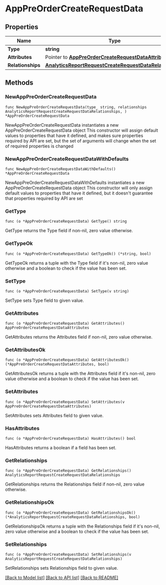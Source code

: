 # AppPreOrderCreateRequestData

## Properties

Name | Type | Description | Notes
------------ | ------------- | ------------- | -------------
**Type** | **string** |  | 
**Attributes** | Pointer to [**AppPreOrderCreateRequestDataAttributes**](AppPreOrderCreateRequestDataAttributes.md) |  | [optional] 
**Relationships** | [**AnalyticsReportRequestCreateRequestDataRelationships**](AnalyticsReportRequestCreateRequestDataRelationships.md) |  | 

## Methods

### NewAppPreOrderCreateRequestData

`func NewAppPreOrderCreateRequestData(type_ string, relationships AnalyticsReportRequestCreateRequestDataRelationships, ) *AppPreOrderCreateRequestData`

NewAppPreOrderCreateRequestData instantiates a new AppPreOrderCreateRequestData object
This constructor will assign default values to properties that have it defined,
and makes sure properties required by API are set, but the set of arguments
will change when the set of required properties is changed

### NewAppPreOrderCreateRequestDataWithDefaults

`func NewAppPreOrderCreateRequestDataWithDefaults() *AppPreOrderCreateRequestData`

NewAppPreOrderCreateRequestDataWithDefaults instantiates a new AppPreOrderCreateRequestData object
This constructor will only assign default values to properties that have it defined,
but it doesn't guarantee that properties required by API are set

### GetType

`func (o *AppPreOrderCreateRequestData) GetType() string`

GetType returns the Type field if non-nil, zero value otherwise.

### GetTypeOk

`func (o *AppPreOrderCreateRequestData) GetTypeOk() (*string, bool)`

GetTypeOk returns a tuple with the Type field if it's non-nil, zero value otherwise
and a boolean to check if the value has been set.

### SetType

`func (o *AppPreOrderCreateRequestData) SetType(v string)`

SetType sets Type field to given value.


### GetAttributes

`func (o *AppPreOrderCreateRequestData) GetAttributes() AppPreOrderCreateRequestDataAttributes`

GetAttributes returns the Attributes field if non-nil, zero value otherwise.

### GetAttributesOk

`func (o *AppPreOrderCreateRequestData) GetAttributesOk() (*AppPreOrderCreateRequestDataAttributes, bool)`

GetAttributesOk returns a tuple with the Attributes field if it's non-nil, zero value otherwise
and a boolean to check if the value has been set.

### SetAttributes

`func (o *AppPreOrderCreateRequestData) SetAttributes(v AppPreOrderCreateRequestDataAttributes)`

SetAttributes sets Attributes field to given value.

### HasAttributes

`func (o *AppPreOrderCreateRequestData) HasAttributes() bool`

HasAttributes returns a boolean if a field has been set.

### GetRelationships

`func (o *AppPreOrderCreateRequestData) GetRelationships() AnalyticsReportRequestCreateRequestDataRelationships`

GetRelationships returns the Relationships field if non-nil, zero value otherwise.

### GetRelationshipsOk

`func (o *AppPreOrderCreateRequestData) GetRelationshipsOk() (*AnalyticsReportRequestCreateRequestDataRelationships, bool)`

GetRelationshipsOk returns a tuple with the Relationships field if it's non-nil, zero value otherwise
and a boolean to check if the value has been set.

### SetRelationships

`func (o *AppPreOrderCreateRequestData) SetRelationships(v AnalyticsReportRequestCreateRequestDataRelationships)`

SetRelationships sets Relationships field to given value.



[[Back to Model list]](../README.md#documentation-for-models) [[Back to API list]](../README.md#documentation-for-api-endpoints) [[Back to README]](../README.md)


